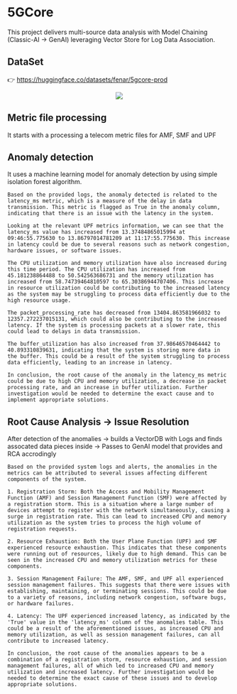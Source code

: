 
# 5GCore 
This project delivers multi-source data analysis with Model Chaining (Classic-AI -> GenAI) leveraging Vector Store for Log Data Association. 

## DataSet
👉 https://huggingface.co/datasets/fenar/5gcore-prod
<div align="center">
    <img src="https://raw.githubusercontent.com/tme-osx/TME-AIX/refs/heads/main/5gprod/data/data.png"/>
</div>

## Metric file processing
It starts with a processing a telecom metric files for AMF, SMF and UPF<br>

## Anomaly detection
It uses a machine learning model for anomaly detection by using simple isolation forest algorithm.

```
Based on the provided logs, the anomaly detected is related to the latency_ms metric, which is a measure of the delay in data transmission. This metric is flagged as True in the anomaly column, indicating that there is an issue with the latency in the system.

Looking at the relevant UPF metrics information, we can see that the latency_ms value has increased from 13.37484865015994 at 09:46:55.775630 to 13.86797014781209 at 11:17:55.775630. This increase in latency could be due to several reasons such as network congestion, hardware issues, or software issues.

The CPU utilization and memory utilization have also increased during this time period. The CPU utilization has increased from 45.181238864488 to 50.542563686731 and the memory utilization has increased from 58.74739464810597 to 65.30386944707406. This increase in resource utilization could be contributing to the increased latency as the system may be struggling to process data efficiently due to the high resource usage.

The packet_processing_rate has decreased from 13404.863581966032 to 12357.272237015131, which could also be contributing to the increased latency. If the system is processing packets at a slower rate, this could lead to delays in data transmission.

The buffer_utilization has also increased from 37.98646570464442 to 40.893310839631, indicating that the system is storing more data in the buffer. This could be a result of the system struggling to process data efficiently, leading to an increase in latency.

In conclusion, the root cause of the anomaly in the latency_ms metric could be due to high CPU and memory utilization, a decrease in packet processing rate, and an increase in buffer utilization. Further investigation would be needed to determine the exact cause and to implement appropriate solutions.
```

## Root Cause Analysis -> Issue Resolution
After detection of the anomalies -> builds a VectorDB with Logs and finds assocated data pieces inside -> Passes to GenAI model that provides and RCA accrodingly<br>

```
Based on the provided system logs and alerts, the anomalies in the metrics can be attributed to several issues affecting different components of the system. 

1. Registration Storm: Both the Access and Mobility Management Function (AMF) and Session Management Function (SMF) were affected by a registration storm. This is a situation where a large number of devices attempt to register with the network simultaneously, causing a surge in registration rate. This can lead to increased CPU and memory utilization as the system tries to process the high volume of registration requests. 

2. Resource Exhaustion: Both the User Plane Function (UPF) and SMF experienced resource exhaustion. This indicates that these components were running out of resources, likely due to high demand. This can be seen in the increased CPU and memory utilization metrics for these components. 

3. Session Management Failure: The AMF, SMF, and UPF all experienced session management failures. This suggests that there were issues with establishing, maintaining, or terminating sessions. This could be due to a variety of reasons, including network congestion, software bugs, or hardware failures. 

4. Latency: The UPF experienced increased latency, as indicated by the 'True' value in the 'latency_ms' column of the anomalies table. This could be a result of the aforementioned issues, as increased CPU and memory utilization, as well as session management failures, can all contribute to increased latency. 

In conclusion, the root cause of the anomalies appears to be a combination of a registration storm, resource exhaustion, and session management failures, all of which led to increased CPU and memory utilization and increased latency. Further investigation would be needed to determine the exact cause of these issues and to develop appropriate solutions.
```


